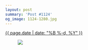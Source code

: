```yaml
---
layout: post
summary: 'Post #1124'
og_image: 1124-1280.jpg
---
```


<p>
 <time>
  <a href="/1124">
   {{ page.date | date: "%B %-d, %Y" }}
  </a>
 </time>
 <a href="/1124">
  <figure data-taken="4/4/2020">
   <img sizes="(min-width: 700px) 50vw, calc(100vw - 2rem)" src="{{ site.assets_url }}/1124-640.jpg" srcset="{{ site.assets_url }}/1124-320.jpg 320w, {{ site.assets_url }}/1124-640.jpg 640w, {{ site.assets_url }}/1124-960.jpg 960w, {{ site.assets_url }}/1124-1280.jpg 1280w"/>
  </figure>
 </a>
</p>
